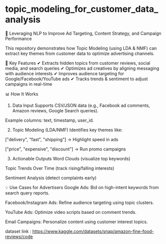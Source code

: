 # topic_modeling_for_customer_data_analysis

📌 Leveraging NLP to Improve Ad Targeting, Content Strategy, and Campaign Performance

This repository demonstrates how Topic Modeling (using LDA & NMF) can extract key themes from customer data to optimize advertising channels.


🚀 Key Features
✔ Extracts hidden topics from customer reviews, social media, and search queries
✔ Optimizes ad creatives by aligning messaging with audience interests
✔ Improves audience targeting for Google/Facebook/YouTube ads
✔ Tracks trends & sentiment to adjust campaigns in real-time


📊 How It Works
1. Data Input
Supports CSV/JSON data (e.g., Facebook ad comments, Amazon reviews, Google Search queries).

Example columns: text, timestamp, user_id.

2. Topic Modeling (LDA/NMF)
Identifies key themes like:

["delivery", "fast", "shipping"] → Highlight speed in ads

["price", "expensive", "discount"] → Run promo campaigns

3. Actionable Outputs
Word Clouds (visualize top keywords)

Topic Trends Over Time (track rising/falling interests)

Sentiment Analysis (detect complaints early)

💡 Use Cases for Advertisers
Google Ads: Bid on high-intent keywords from search query reports.

Facebook/Instagram Ads: Refine audience targeting using topic clusters.

YouTube Ads: Optimize video scripts based on comment trends.

Email Campaigns: Personalize content using customer interest topics.



dataset link : https://www.kaggle.com/datasets/snap/amazon-fine-food-reviews/code
